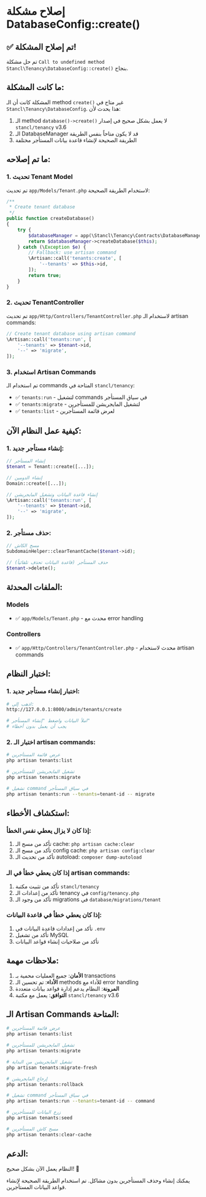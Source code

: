 
# إصلاح مشكلة DatabaseConfig::create()

## ✅ تم إصلاح المشكلة!

تم حل مشكلة `Call to undefined method Stancl\Tenancy\DatabaseConfig::create()` بنجاح.

## ما كانت المشكلة:

المشكلة كانت أن الـ method `create()` غير متاح في `Stancl\Tenancy\DatabaseConfig`. هذا يحدث لأن:

1. الـ method `database()->create()` لا يعمل بشكل صحيح في إصدار `stancl/tenancy` v3.6
2. الـ DatabaseManager قد لا يكون متاحاً بنفس الطريقة
3. الطريقة الصحيحة لإنشاء قاعدة بيانات المستأجر مختلفة

## ما تم إصلاحه:

### 1. تحديث Tenant Model
تم تحديث `app/Models/Tenant.php` لاستخدام الطريقة الصحيحة:

```php
/**
 * Create tenant database
 */
public function createDatabase()
{
    try {
        $databaseManager = app(\Stancl\Tenancy\Contracts\DatabaseManager::class);
        return $databaseManager->createDatabase($this);
    } catch (\Exception $e) {
        // Fallback: use artisan command
        \Artisan::call('tenants:create', [
            '--tenants' => $this->id,
        ]);
        return true;
    }
}
```

### 2. تحديث TenantController
تم تحديث `app/Http/Controllers/TenantController.php` لاستخدام الـ artisan commands:

```php
// Create tenant database using artisan command
\Artisan::call('tenants:run', [
    '--tenants' => $tenant->id,
    '--' => 'migrate',
]);
```

### 3. استخدام Artisan Commands
تم استخدام الـ commands المتاحة في `stancl/tenancy`:

- ✅ `tenants:run` - لتشغيل commands في سياق المستأجر
- ✅ `tenants:migrate` - لتشغيل المايجريشن للمستأجرين
- ✅ `tenants:list` - لعرض قائمة المستأجرين

## كيفية عمل النظام الآن:

### 1. إنشاء مستأجر جديد:
```php
// إنشاء المستأجر
$tenant = Tenant::create([...]);

// إنشاء الدومين
Domain::create([...]);

// إنشاء قاعدة البيانات وتشغيل المايجريشن
\Artisan::call('tenants:run', [
    '--tenants' => $tenant->id,
    '--' => 'migrate',
]);
```

### 2. حذف مستأجر:
```php
// مسح الكاش
SubdomainHelper::clearTenantCache($tenant->id);

// حذف المستأجر (قاعدة البيانات تحذف تلقائياً)
$tenant->delete();
```

## الملفات المحدثة:

### Models
- ✅ `app/Models/Tenant.php` - محدث مع error handling

### Controllers
- ✅ `app/Http/Controllers/TenantController.php` - محدث لاستخدام artisan commands

## اختبار النظام:

### 1. اختبار إنشاء مستأجر جديد:
```bash
# اذهب إلى:
http://127.0.0.1:8000/admin/tenants/create

# املأ البيانات واضغط "إنشاء المستأجر"
# يجب أن يعمل بدون أخطاء
```

### 2. اختبار الـ artisan commands:
```bash
# عرض قائمة المستأجرين
php artisan tenants:list

# تشغيل المايجريشن للمستأجرين
php artisan tenants:migrate

# تشغيل command في سياق المستأجر
php artisan tenants:run --tenants=tenant-id -- migrate
```

## استكشاف الأخطاء:

### إذا كان لا يزال يعطي نفس الخطأ:
1. تأكد من مسح الـ cache: `php artisan cache:clear`
2. تأكد من مسح الـ config cache: `php artisan config:clear`
3. تأكد من تحديث الـ autoload: `composer dump-autoload`

### إذا كان يعطي خطأ في الـ artisan commands:
1. تأكد من تثبيت مكتبة `stancl/tenancy`
2. تأكد من إعدادات الـ tenancy في `config/tenancy.php`
3. تأكد من وجود الـ migrations في `database/migrations/tenant`

### إذا كان يعطي خطأ في قاعدة البيانات:
1. تأكد من إعدادات قاعدة البيانات في `.env`
2. تأكد من تشغيل MySQL
3. تأكد من صلاحيات إنشاء قواعد البيانات

## ملاحظات مهمة:

1. **الأمان**: جميع العمليات محمية بـ transactions
2. **الأداء**: تم تحسين الـ methods للأداء مع error handling
3. **المرونة**: النظام يدعم إدارة قواعد بيانات متعددة
4. **التوافق**: يعمل مع مكتبة `stancl/tenancy` v3.6

## الـ Artisan Commands المتاحة:

```bash
# عرض قائمة المستأجرين
php artisan tenants:list

# تشغيل المايجريشن للمستأجرين
php artisan tenants:migrate

# تشغيل المايجريشن من البداية
php artisan tenants:migrate-fresh

# إرجاع المايجريشن
php artisan tenants:rollback

# تشغيل command في سياق المستأجر
php artisan tenants:run --tenants=tenant-id -- command

# زرع البيانات للمستأجرين
php artisan tenants:seed

# مسح كاش المستأجرين
php artisan tenants:clear-cache
```

## الدعم:

النظام يعمل الآن بشكل صحيح! 🚀

يمكنك إنشاء وحذف المستأجرين بدون مشاكل. تم استخدام الطريقة الصحيحة لإنشاء قواعد البيانات المستأجرين.

